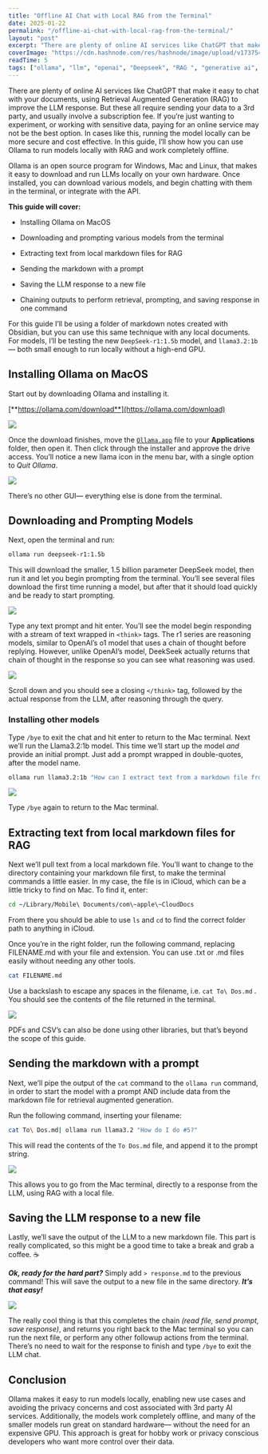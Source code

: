 ```yaml
---
title: "Offline AI Chat with Local RAG from the Terminal"
date: 2025-01-22
permalink: "/offline-ai-chat-with-local-rag-from-the-terminal/"
layout: "post"
excerpt: "There are plenty of online AI services like ChatGPT that make it easy to chat with your documents, using Retrieval Augmented Generation (RAG) to improve the LLM response. But these all require sending your data to a 3rd party, and usually involve a s..."
coverImage: "https://cdn.hashnode.com/res/hashnode/image/upload/v1737549463612/6905fc52-a1f4-4302-bbf4-3a36bcd1c1da.png"
readTime: 5
tags: ["ollama", "llm", "openai", "Deepseek", "RAG ", "generative ai", "markdown", "macOS"]
---
```


There are plenty of online AI services like ChatGPT that make it easy to chat with your documents, using Retrieval Augmented Generation (RAG) to improve the LLM response. But these all require sending your data to a 3rd party, and usually involve a subscription fee. If you’re just wanting to experiment, or working with sensitive data, paying for an online service may not be the best option. In cases like this, running the model locally can be more secure and cost effective. In this guide, I’ll show how you can use Ollama to run models locally with RAG and work completely offline.

Ollama is an open source program for Windows, Mac and Linux, that makes it easy to download and run LLMs locally on your own hardware. Once installed, you can download various models, and begin chatting with them in the terminal, or integrate with the API.

**This guide will cover:**

* Installing Ollama on MacOS
    
* Downloading and prompting various models from the terminal
    
* Extracting text from local markdown files for RAG
    
* Sending the markdown with a prompt
    
* Saving the LLM response to a new file
    
* Chaining outputs to perform retrieval, prompting, and saving response in one command

For this guide I’ll be using a folder of markdown notes created with Obsidian, but you can use this same technique with any local documents. For models, I’ll be testing the new `DeepSeek-r1:1.5b` model, and `llama3.2:1b`— both small enough to run locally without a high-end GPU.

## Installing Ollama on MacOS

Start out by downloading Ollama and installing it.

[**https://ollama.com/download**](https://ollama.com/download)

![](https://cdn.hashnode.com/res/hashnode/image/upload/v1729380535005/1c86f951-2e50-4d0a-a5e3-faf03d073ccf.png?auto=compress,format&format=webp)

Once the download finishes, move the [`Ollama.app`](http://Ollama.app) file to your **Applications** folder, then open it. Then click through the installer and approve the drive access. You’ll notice a new llama icon in the menu bar, with a single option to *Quit Ollama*.

![](https://cdn.hashnode.com/res/hashnode/image/upload/v1731150387579/b9ce4790-220e-4721-8346-8e4cbdd4d05c.png?auto=compress,format&format=webp)

There’s no other GUI— everything else is done from the terminal.

## Downloading and Prompting Models

Next, open the terminal and run:

```bash
ollama run deepseek-r1:1.5b
```

This will download the smaller, 1.5 billion parameter DeepSeek model, then run it and let you begin prompting from the terminal. You’ll see several files download the first time running a model, but after that it should load quickly and be ready to start prompting.

![](https://cdn.hashnode.com/res/hashnode/image/upload/v1737545172767/3ceeb1c3-9682-433a-a5a4-ec221feb69e8.png)

Type any text prompt and hit enter. You’ll see the model begin responding with a stream of text wrapped in `<think>` tags. The r1 series are reasoning models, similar to OpenAI’s o1 model that uses a chain of thought before replying. However, unlike OpenAI’s model, DeekSeek actually returns that chain of thought in the response so you can see what reasoning was used.

![](https://cdn.hashnode.com/res/hashnode/image/upload/v1737545628278/cc55c717-7742-4fb1-b5d7-5ce19210563d.png)

Scroll down and you should see a closing `</think>` tag, followed by the actual response from the LLM, after reasoning through the query.

### Installing other models

Type `/bye` to exit the chat and hit enter to return to the Mac terminal. Next we’ll run the Llama3.2:1b model. This time we’ll start up the model *and* provide an initial prompt. Just add a prompt wrapped in double-quotes, after the model name.

```bash
ollama run llama3.2:1b "How can I extract text from a markdown file from the terminal on mac?"
```

![](https://cdn.hashnode.com/res/hashnode/image/upload/v1737546654300/5ba8f1fe-01f1-4773-8c3b-debb7b8587ad.png)

Type `/bye` again to return to the Mac terminal.

## Extracting text from local markdown files for RAG

Next we’ll pull text from a local markdown file. You’ll want to change to the directory containing your markdown file first, to make the terminal commands a little easier. In my case, the file is in iCloud, which can be a little tricky to find on Mac. To find it, enter:

```bash
cd ~/Library/Mobile\ Documents/com\~apple\~CloudDocs
```

From there you should be able to use `ls` and `cd` to find the correct folder path to anything in iCloud.

Once you’re in the right folder, run the following command, replacing FILENAME.md with your file and extension. You can use .txt or .md files easily without needing any other tools.

```bash
cat FILENAME.md
```

Use a backslash to escape any spaces in the filename, i.e. `cat To\ Dos.md` . You should see the contents of the file returned in the terminal.

![](https://cdn.hashnode.com/res/hashnode/image/upload/v1737547942741/ae4fb16c-84a5-479d-9985-b2296df42a53.png)

PDFs and CSV’s can also be done using other libraries, but that’s beyond the scope of this guide.

## Sending the markdown with a prompt

Next, we’ll pipe the output of the `cat` command to the `ollama run` command, in order to start the model with a prompt AND include data from the markdown file for retrieval augmented generation.

Run the following command, inserting your filename:

```bash
cat To\ Dos.md| ollama run llama3.2 "How do I do #5?"
```

This will read the contents of the `To Dos.md` file, and append it to the prompt string.

![](https://cdn.hashnode.com/res/hashnode/image/upload/v1737548341661/5e75f2c3-5866-407d-9511-9868d76ca1c9.png)

This allows you to go from the Mac terminal, directly to a response from the LLM, using RAG with a local file.

## Saving the LLM response to a new file

Lastly, we’ll save the output of the LLM to a new markdown file. This part is really complicated, so this might be a good time to take a break and grab a coffee. ☕️

***Ok, ready for the hard part?*** Simply add `> response.md` to the previous command! This will save the output to a new file in the same directory. ***It’s that easy!***

![](https://cdn.hashnode.com/res/hashnode/image/upload/v1737548854983/9f0309f7-e9bd-4158-a127-9f2fb478713e.png)

The really cool thing is that this completes the chain *(read file, send prompt, save response)*, and returns you right back to the Mac terminal so you can run the next file, or perform any other followup actions from the terminal. There’s no need to wait for the response to finish and type `/bye` to exit the LLM chat.

## Conclusion

Ollama makes it easy to run models locally, enabling new use cases and avoiding the privacy concerns and cost associated with 3rd party AI services. Additionally, the models work completely offline, and many of the smaller models run great on standard hardware— without the need for an expensive GPU. This approach is great for hobby work or privacy conscious developers who want more control over their data.
